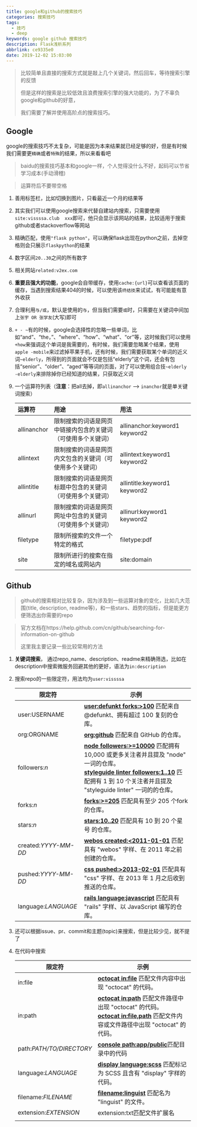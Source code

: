 ```yaml
---
title: google和github的搜索技巧
categories: 搜索技巧
tags:
  - 技巧
  - deep
keywords: google github 搜索技巧
description: Flask浅析系列
abbrlink: ce9335e0
date: 2019-12-02 15:03:00
---
```

> 比较简单且直接的搜索方式就是敲上几个关键词，然后回车，等待搜索引擎的反馈
>
> 但是这样的搜索是比较低效且浪费搜索引擎的强大功能的，为了不辜负google和github的好意，
>
> 我们需要了解并使用高阶点的搜索技巧。
<!-- more -->
## Google

google的搜索技巧不太复杂，可能是因为本来结果就已经足够的好，但是有时候我们需要更`精确`或者`特殊`的结果，所以来看看吧

> baidu的搜索技巧基本和google一样，个人觉得没什么不好，起码可以节省学习成本(手动滑稽)

> 运算符后不要带空格

1. 善用标签栏，比如切换到图片，只看最近一个月的结果等

2. 其实我们可以使用google搜索来代替自建站内搜索，只需要使用`site:vissssa.club  xxx`即可，他只会显示该网站的结果，比较适用于搜索github或者stackoverflow等网站

3. 精确匹配，使用`"flask python"`，可以确保flask出现在python之前，去掉空格则会只展示`flaskpython`的结果

4. 数字区间`20..30`之间的所有数字

5. 相关网站`related:v2ex.com`

6. **重要且强大的功能**，google会自带缓存，使用`cache:{url}`可以查看该页面的缓存，当遇到搜索结果404的时候，可以使用该`终结技`来试试，有可能能有意外收获

7. 合理利用`与/或`，默认是使用的`与`，但当我们需要`或`时，只需要在关键词中间加上`张宇 OR 张学友`(大写)即可

8. `+ - ~`有的时候，google会选择性的忽略一些单词，比如“and”、“the，”、“where”、“how”、“what”、“or”等，这时候我们可以使用`+how`来强调这个单词是我需要的，有时候，我们需要忽略某个结果，使用`apple -mobile`来过滤掉苹果手机，还有时候，我们需要获取某个单词的近义词`~elderly`，所得到的页面就会不仅是包括“elderly”这个词，还会有包括“senior”、“older”、“aged”等等词的页面，对了可以使用组合技`~elderly -elderly`来排除掉你已经知道的结果，只获取近义词

9. 一个运算符列表（**注意**：把all去掉，即`allinanchor` --> `inanchor`就是单关键词搜索）

   | 运算符      | **用途**                                                     | **用法**                      |
   | :---------- | :----------------------------------------------------------- | :---------------------------- |
   | allinanchor | 限制搜索的词语是网页中链接内包含的关键词（可使用多个关键词） | allinanchor:keyword1 keyword2 |
   | allintext   | 限制搜索的词语是网页内文包含的关键词（可使用多个关键词）     | allintext:keyword1 keyword2   |
   | allintitle  | 限制搜索的词语是网页标题中包含的关键词（可使用多个关键词）   | allintitle:keyword1 keyword2  |
   | allinurl    | 限制搜索的词语是网页网址中包含的关键词（可使用多个关键词）   | allinurl:keyword1 keyword2    |
   | filetype    | 限制所搜索的文件一个特定的格式                               | filetype:pdf                  |
   | site        | 限制所进行的搜索在指定的域名或网站内                         | site:domain                   |

   

## Github

> github的搜索相对比较复杂，因为涉及到一些运算对象的变化，比如几大范围(title, description, readme等)，和一些stars、趋势的指标，但是能更方便筛选出你需要的repo

> 官方文档在https://help.github.com/cn/github/searching-for-information-on-github
>
> 这里我主要记录一些比较常用的方法

1. **关键词搜索**， 通过repo_name、description、readme来精确筛选，比如在description中搜索微服务回避其他的更好，语法为`in:description`

2. 搜索repo的一些限定符，用法均为`user:vissssa`

   | 限定符               | 示例                                                         |
   | -------------------- | ------------------------------------------------------------ |
   | user:USERNAME        | [**user:defunkt forks:>100**](https://github.com/search?q=user%3Adefunkt+forks%3A>%3D100&type=Repositories) 匹配来自 @defunkt、拥有超过 100 复刻的仓库。 |
   | org:ORGNAME          | [**org:github**](https://github.com/search?utf8=✓&q=org%3Agithub&type=Repositories) 匹配来自 GitHub 的仓库。 |
   | followers:*n*        | [**node followers:>=10000**](https://github.com/search?q=node+followers%3A>%3D10000) 匹配拥有 10,000 或更多关注者并且提及 "node" 一词的仓库。<br />[**styleguide linter followers:1..10**](https://github.com/search?q=styleguide+linter+followers%3A1..10&type=Repositories) 匹配拥有 1 到 10 个关注者并且提及 "styleguide linter" 一词的的仓库。 |
   | forks:*n*            | [**forks:>=205**](https://github.com/search?q=forks%3A>%3D205&type=Repositories) 匹配具有至少 205 个fork的仓库。 |
   | stars:*n*            | [**stars:10..20**](https://github.com/search?q=stars%3A10..20+size%3A<1000&type=Repositories) 匹配具有 10 到 20 个星号 的仓库。 |
   | created:*YYYY-MM-DD* | [**webos created:<2011-01-01**](https://github.com/search?q=webos+created%3A<2011-01-01&type=Repositories) 匹配具有 "webos" 字样、在 2011 年之前创建的仓库。 |
   | pushed:*YYYY-MM-DD*  | [**css pushed:>2013-02-01**](https://github.com/search?utf8=✓&q=css+pushed%3A>2013-02-01&type=Repositories) 匹配具有 "css" 字样、在 2013 年 1 月之后收到推送的仓库。 |
   | language:*LANGUAGE*  | [**rails language:javascript**](https://github.com/search?q=rails+language%3Ajavascript&type=Repositories) 匹配具有 "rails" 字样、以 JavaScript 编写的仓库。 |

3. 还可以根据issue、pr、commit和主题(topic)来搜索，但是比较少见，就不提了

4. 在代码中搜索

   | 限定符                   | 示例                                                         |
   | ------------------------ | ------------------------------------------------------------ |
   | in:file                  | [**octocat in:file**](https://github.com/search?q=octocat+in%3Afile&type=Code) 匹配文件内容中出现 "octocat" 的代码。 |
   | in:path                  | [**octocat in:path**](https://github.com/search?q=octocat+in%3Apath&type=Code) 匹配文件路径中出现 "octocat" 的代码。<br />[**octocat in:file,path**](https://github.com/search?q=octocat+in%3Afile%2Cpath&type=Code) 匹配文件内容或文件路径中出现 "octocat" 的代码。 |
   | path:*PATH/TO/DIRECTORY* | [**console path:app/public**](https://github.com/search?q=console+path%3A"app%2Fpublic"+language%3Ajavascript&type=Code)匹配目录中的代码 |
   | language:*LANGUAGE*      | [**display language:scss**](https://github.com/search?q=display+language%3Ascss&type=Code) 匹配标记为 SCSS 且含有 "display" 字样的代码。 |
   | filename:*FILENAME*      | [**filename:linguist**](https://github.com/search?utf8=✓&q=filename%3Alinguist&type=Code) 匹配名为 "linguist" 的文件。 |
   | extension:*EXTENSION*    | extension:txt匹配文件扩展名                                  |
   |                          |                                                              |

   
